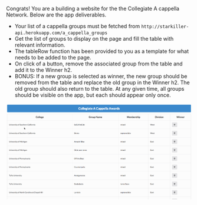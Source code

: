 Congrats! You are a building a website for the the Collegiate A cappella Network. Below are the app deliverables.

- Your list of a cappella groups must be fetched from `http://starkiller-api.herokuapp.com/a_cappella_groups`
- Get the list of groups to display on the page and fill the table with relevant information.
- The tableRow function has been provided to you as a template for what needs to be added to the page.
- On click of a button, remove the associated group from the table and add it to the Winner h2.
- BONUS: If a new group is selected as winner, the new group should be removed from the table and replace the old group in the Winner h2. The old group should also return to the table. At any given time, all groups should be visible on the app, but each should appear only once.


![demo](assets/app.gif)